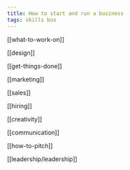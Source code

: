 ```yaml
---
title: How to start and run a business
tags: skills bus
---
```


[[what-to-work-on]]

[[design]]

[[get-things-done]]

[[marketing]]

[[sales]]

[[hiring]]

[[creativity]]

[[communication]]

[[how-to-pitch]]

[[leadership/leadership]]
